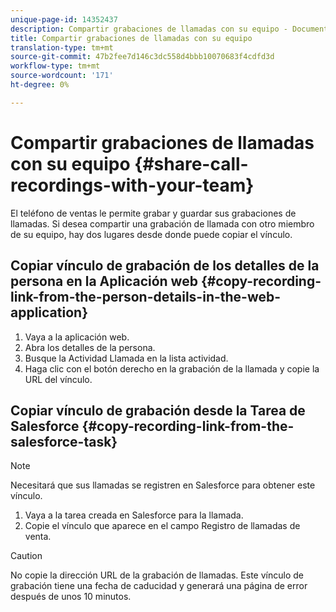 ```yaml
---
unique-page-id: 14352437
description: Compartir grabaciones de llamadas con su equipo - Documentos de marketing - Documentación del producto
title: Compartir grabaciones de llamadas con su equipo
translation-type: tm+mt
source-git-commit: 47b2fee7d146c3dc558d4bbb10070683f4cdfd3d
workflow-type: tm+mt
source-wordcount: '171'
ht-degree: 0%

---
```



# Compartir grabaciones de llamadas con su equipo {#share-call-recordings-with-your-team}

El teléfono de ventas le permite grabar y guardar sus grabaciones de llamadas. Si desea compartir una grabación de llamada con otro miembro de su equipo, hay dos lugares desde donde puede copiar el vínculo.

## Copiar vínculo de grabación de los detalles de la persona en la Aplicación web {#copy-recording-link-from-the-person-details-in-the-web-application}

1. Vaya a la aplicación [](http://toutapp.com/login)web.
1. Abra los detalles de la persona.
1. Busque la Actividad Llamada en la lista actividad.
1. Haga clic con el botón derecho en la grabación de la llamada y copie la URL del vínculo.

## Copiar vínculo de grabación desde la Tarea de Salesforce {#copy-recording-link-from-the-salesforce-task}

>[!NOTE]
>
>Necesitará que sus llamadas se registren en Salesforce para obtener este vínculo.

1. Vaya a la tarea creada en Salesforce para la llamada.
1. Copie el vínculo que aparece en el campo Registro de llamadas de venta.

>[!CAUTION]
>
>No copie la dirección URL de la grabación de llamadas. Este vínculo de grabación tiene una fecha de caducidad y generará una página de error después de unos 10 minutos.

